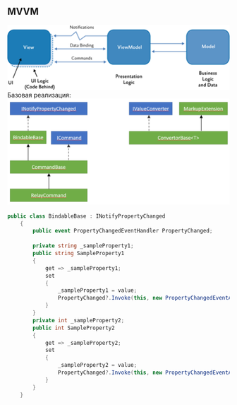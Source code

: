 ## MVVM
![MVVM](../Pictures/05_01.%20MVVM.png)  
Базовая реализация:  
![Базовая реализация](../Pictures/05_02.%20Базовая%20реализация%20MVVM.png)  
```cs
public class BindableBase : INotifyPropertyChanged
	{
		public event PropertyChangedEventHandler PropertyChanged;
		
		private string _sampleProperty1;
		public string SampleProperty1
		{
			get => _sampleProperty1;
			set
			{
				_sampleProperty1 = value;
				PropertyChanged?.Invoke(this, new PropertyChangedEventArgs("SampleProperty1"));
			}
		}
		private int _sampleProperty2;
		public int SampleProperty2
		{
			get => _sampleProperty2;
			set
			{
				_sampleProperty2 = value;
				PropertyChanged?.Invoke(this, new PropertyChangedEventArgs("_sampleProperty2"));
			}
		}
	}
```

